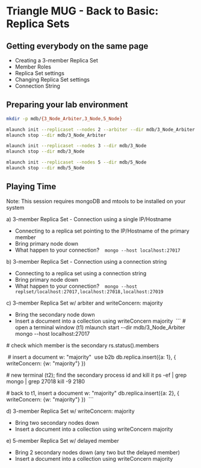 # Triangle MUG - Back to Basic: Replica Sets

## Getting everybody on the same page
* Creating a 3-member Replica Set
* Member Roles
* Replica Set settings
* Changing Replica Set settings
* Connection String

## Preparing your lab environment
```bash
mkdir -p mdb/{3_Node_Arbiter,3_Node,5_Node}

mlaunch init --replicaset --nodes 2 --arbiter --dir mdb/3_Node_Arbiter
mlaunch stop --dir mdb/3_Node_Arbiter

mlaunch init --replicaset --nodes 3 --dir mdb/3_Node
mlaunch stop --dir mdb/3_Node

mlaunch init --replicaset --nodes 5 --dir mdb/5_Node
mlaunch stop --dir mdb/5_Node
```

## Playing Time
Note: This session requires mongoDB and mtools to be installed on your system

a) 3-member Replica Set - Connection using a single IP/Hostname
  * Connecting to a replica set pointing to the IP/Hostname of the primary member
  * Bring primary node down
  * What happen to your connection?
  ```
  mongo --host localhost:27017
  ```

b) 3-member Replica Set - Connection using a connection string
  * Connecting to a replica set using a connection string
  * Bring primary node down
  * What happen to your connection?
  ```
  mongo --host replset/localhost:27017,localhost:27018,localhost:27019
  ```

c) 3-member Replica Set w/ arbiter and writeConcern: majority
  * Bring the secondary node down
  * Insert a document into a collection using writeConcern majority
  ```
  \# open a terminal window (t1)
  mlaunch start --dir mdb/3_Node_Arbiter
  mongo --host localhost:27017
  
  \# check which member is the secondary
  rs.status().members
  
  \# insert a document w: "majority"
  use b2b
  db.replica.insert({a: 1}, { writeConcern: {w: "majority"} })
  
  \# new terminal (t2); find the secondary process id and kill it
  ps -ef | grep mongo | grep 27018
  kill -9 2180
  
  \# back to t1, insert a document w: "majority"
  db.replica.insert({a: 2}, { writeConcern: {w: "majority"} })
  ```

d) 3-member Replica Set w/ writeConcern: majority
  * Bring two secondary nodes down
  * Insert a document into a collection using writeConcern majority

e) 5-member Replica Set w/ delayed member
  * Bring 2 secondary nodes down (any two but the delayed member)
  * Insert a document into a collection using writeConcern majority
